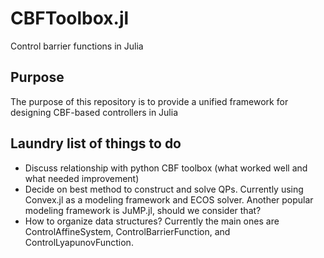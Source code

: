# CBFToolbox.jl
Control barrier functions in Julia

## Purpose
The purpose of this repository is to provide a unified framework for designing CBF-based controllers in Julia

## Laundry list of things to do
 - Discuss relationship with python CBF toolbox (what worked well and what needed improvement)
 - Decide on best method to construct and solve QPs. Currently using Convex.jl as a modeling framework and ECOS solver. Another popular modeling framework is JuMP.jl, should we consider that?
 - How to organize data structures? Currently the main ones are ControlAffineSystem, ControlBarrierFunction, and ControlLyapunovFunction.
 
